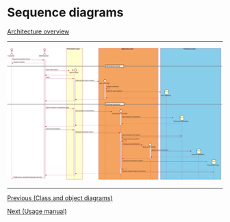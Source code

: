 # Sequence diagrams

[Architecture overview](index.html)

---

![](images/sequence_storno.svg)

---

[Previous (Class and object diagrams)](class.html)

[Next (Usage manual)](../usage)
